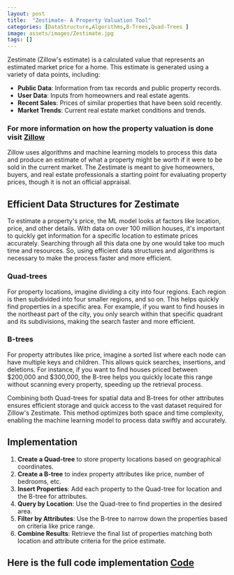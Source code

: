 ```yaml
---
layout: post
title:  "Zestimate- A Property Valuation Tool"
categories: [DataStructure,Algorithms,B-Trees,Quad-Trees ]
image: assets/images/Zestimate.jpg
tags: []
---
```


Zestimate (Zillow's estimate) is a calculated value that represents an estimated market price for a home. This estimate is generated using a variety of data points, including:

- **Public Data**: Information from tax records and public property records.
- **User Data**: Inputs from homeowners and real estate agents.
- **Recent Sales**: Prices of similar properties that have been sold recently.
- **Market Trends**: Current real estate market conditions and trends.

### For more information on how the property valuation is done visit [Zillow](https://www.zillow.com/z/zestimate/)

Zillow uses algorithms and machine learning models to process this data and produce an estimate of what a property might be worth if it were to be sold in the current market. The Zestimate is meant to give homeowners, buyers, and real estate professionals a starting point for evaluating property prices, though it is not an official appraisal.

## Efficient Data Structures for Zestimate

To estimate a property's price, the ML model looks at factors like location, price, and other details. With data on over 100 million houses, it's important to quickly get information for a specific location to estimate prices accurately. Searching through all this data one by one would take too much time and resources. So, using efficient data structures and algorithms is necessary to make the process faster and more efficient.

### Quad-trees

For property locations, imagine dividing a city into four regions. Each region is then subdivided into four smaller regions, and so on. This helps quickly find properties in a specific area. For example, if you want to find houses in the northeast part of the city, you only search within that specific quadrant and its subdivisions, making the search faster and more efficient.

### B-trees

For property attributes like price, imagine a sorted list where each node can have multiple keys and children. This allows quick searches, insertions, and deletions. For instance, if you want to find houses priced between $200,000 and $300,000, the B-tree helps you quickly locate this range without scanning every property, speeding up the retrieval process.

Combining both Quad-trees for spatial data and B-trees for other attributes ensures efficient storage and quick access to the vast dataset required for Zillow's Zestimate. This method optimizes both space and time complexity, enabling the machine learning model to process data swiftly and accurately.

## Implementation

1. **Create a Quad-tree** to store property locations based on geographical coordinates.
2. **Create a B-tree** to index property attributes like price, number of bedrooms, etc.
3. **Insert Properties**: Add each property to the Quad-tree for location and the B-tree for attributes.
4. **Query by Location**: Use the Quad-tree to find properties in the desired area.
5. **Filter by Attributes**: Use the B-tree to narrow down the properties based on criteria like price range.
6. **Combine Results**: Retrieve the final list of properties matching both location and attribute criteria for the price estimate.

## Here is the full code implementation [Code](https://github.com/Ritesh2351235/Portfolio/blob/master/assets/Codes/Zestimate.cpp)